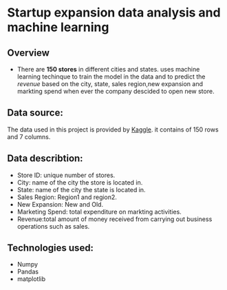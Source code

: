 # Startup expansion data analysis and machine learning 

## Overview
- There are **150 stores** in different cities and states. uses machine learning techinque to train the model in the data and to predict the *revenue* based on the city, state, sales region,new expansion and markting spend when ever the company descided to open new store.

## Data source:
The data used in this project is provided by <a href="https://www.kaggle.com/datasets/mohamedkouchaoui/startupexpansion">Kaggle</a>. 
it contains of 150 rows and 7 columns.

## Data describtion:
- Store ID: unique number of stores.
- City: name of the city the store is located in.
- State: name of the city the state is located in.
- Sales Region: Region1 and region2.
- New Expansion: New and Old.
- Marketing Spend: total expenditure on markting activities. 
- Revenue:total amount of money received from carrying out business operations such as sales.

## Technologies used:
- Numpy
- Pandas
- matplotlib
